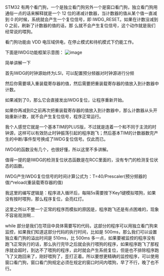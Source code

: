   STM32 有两个看门狗，一个是独立看门狗另外一个是窗口看门狗，独立看门狗用通俗一点的话来解释就是一个 12 位的递减计数器，当计数器的值从某个值一直减到 0 的时候，系统就会产生一个复位信号，即 IWDG_RESET。如果在计数没减到 0 之前，刷新了计数器的值的话，那
么就不会产生复位信号，这个动作就是我们经常说的喂狗。

  看门狗功能由 VDD 电压域供电，在停止模式和待机模式下仍能工作。

  下面是IWDG功能框架示意图：
  ![image](https://github.com/user-attachments/assets/20177289-3ea0-45e6-9396-8a45b99dc100)


  简单讲解一下

  首先IWDG的时钟源始终为LSI，可以配置预分频器对时钟源进行分频

  然后你需要填入重装载寄存器的值，然后需要把重装载寄存器的值放入到计数器中计数。

  如果减到了0，那么它会直接发出IWDG复位，让程序重新开始。

  如果你再减到0之前再次把重装载寄存器的值放入到计数器中，那么计数器从头开始重新计数，就不会产生复位信号，程序正常运行。

  我个人感觉它就是一个基本TIM的PLUS版，不过就是连着一个和不同于主流的时钟源，这样可以有效防止时钟振荡引起的程序跑飞；然后基本TIM的计数器数完产生的中断/事件型号换成了IWDG复位信号。仅此而已。

  IWDG的函数没有几个，也很好懂，所以这里不多讲解。

  值得一提的是IWDG的检测复位状态函数是在RCC里面的，没有专门的检测复位状态的函数。

  IWDG产生IWDG复位信号的时间计算公式为：T=40/Prescaler(预分频器的值)*reload(重装载寄存器的值)

  我这里的编写逻辑是：程序进入循环后，每隔5s需要按下Key1键模拟喂狗，如果没有按时喂狗，那么程序复位，会亮红灯。

  这里之所以不整一个正常的程序而模拟的原因是，程序跑飞还是有点困难的，现象不容易观测啊...

  while 部分是我们在项目中具体需要写的代码，这部分的程序可以用独立看门狗来监控，如果我们知道这部分代码的执行时间，比如是 500ms，那么我们可以设置独立看门狗的溢出时间是 510ms，比 500ms 多一点，如果要被监控的程序没有跑飞正常执行的话，那么执行完毕之后就会执行喂狗的程序，如果程序跑飞了那程序就会超时，到达不了喂狗的程序，此时就会产生系统复位，但是也不排除程序跑飞了又跑回来了，刚好喂狗了，歪打正着。所以要想更精确的监控程序，可以使用窗口看门狗，窗口看门狗规定必须在规定的窗口时间内喂狗，早了不行，晚了也不行。
